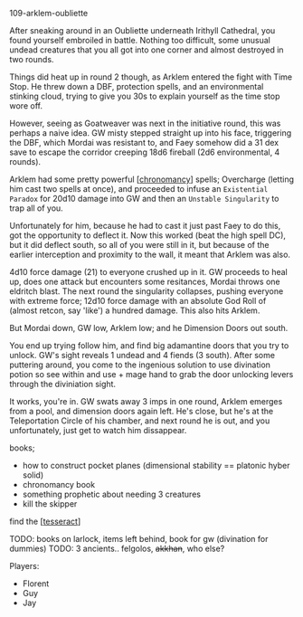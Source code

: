 109-arklem-oubliette

After sneaking around in an Oubliette underneath Irithyll Cathedral, you found yourself embroiled in battle. Nothing too difficult, some unusual undead creatures that you all got into one corner and almost destroyed in two rounds.

Things did heat up in round 2 though, as Arklem entered the fight with Time Stop. He threw down a DBF, protection spells, and an environmental stinking cloud, trying to give you 30s to explain yourself as the time stop wore off.

However, seeing as Goatweaver was next in the initiative round, this was perhaps a naive idea. GW misty stepped straight up into his face, triggering the DBF, which Mordai was resistant to, and Faey somehow did a 31 dex save to escape the corridor creeping 18d6 fireball (2d6 environmental, 4 rounds).

Arklem had some pretty powerful [[chronomancy]] spells; Overcharge (letting him cast two spells at once), and proceeded to infuse an `Existential Paradox`  for 20d10 damage into GW and then an `Unstable Singularity` to trap all of you.

Unfortunately for him, because he had to cast it just past Faey to do this, got the opportunity to deflect it. Now this worked (beat the high spell DC), but it did deflect south, so all of you were still in it, but because of the earlier interception and proximity to the wall, it meant that Arklem was also.

4d10 force damage (21) to everyone crushed up in it. GW proceeds to heal up, does one attack but encounters some resitances, Mordai throws one eldritch blast.
The next round the singularity collapses, pushing everyone with extreme force; 12d10 force damage with an absolute God Roll of (almost retcon, say 'like') a hundred damage.
This also hits Arklem.

But Mordai down, GW low, Arklem low; and he Dimension Doors out south.

You end up trying follow him, and find big adamantine doors that you try to unlock. GW's sight reveals 1 undead and 4 fiends (3 south).
After some puttering around, you come to the ingenious solution to use divination potion so see within and use + mage hand to grab the door unlocking levers through the diviniation sight.

It works, you're in. GW swats away 3 imps in one round, Arklem emerges from a pool, and dimension doors again left.
He's close, but he's at the Teleportation Circle of his chamber, and next round he is out, and you unfortunately, just get to watch him dissappear.

books;
- how to construct pocket planes (dimensional stability == platonic hyber solid)
- chronomancy book
- something prophetic about needing 3 creatures
- kill the skipper

find the [[tesseract]]

TODO: books on larlock, items left behind, book for gw (divination for dummies)
TODO: 3 ancients.. felgolos, ~~akkhan~~, who else?

Players:
- Florent
- Guy
- Jay

[//begin]: # "Autogenerated link references for markdown compatibility"
[chronomancy]: ../questideas/chronomancy "chronomancy"
[tesseract]: ../planar/tesseract "Tesseract"
[//end]: # "Autogenerated link references"
